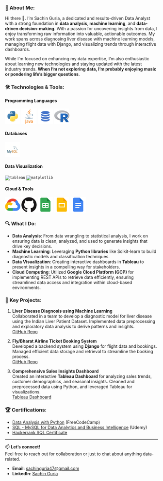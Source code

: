 ### 💼 **About Me:**
Hi there 👋. I’m Sachin Guria, a dedicated and results-driven Data Analyst with a strong foundation in **data analysis**, **machine learning**, and **data-driven decision-making**. With a passion for uncovering insights from data, I enjoy transforming raw information into valuable, actionable outcomes. My work spans across diagnosing liver disease with machine learning models, managing flight data with Django, and visualizing trends through interactive dashboards.

While I’m focused on enhancing my data expertise, I’m also enthusiastic about learning new technologies and staying updated with the latest industry trends. **When I’m not exploring data, I’m probably enjoying music or pondering life’s bigger questions**.
### 🛠 **Technologies & Tools:**

#### **Programming Languages**
<code><img height="50" alt="python" src="https://raw.githubusercontent.com/github/explore/master/topics/python/python.png"></code>
<code><img height="50" alt="java" src="https://raw.githubusercontent.com/github/explore/master/topics/java/java.png"></code>
<code><img height="50" alt="sql" src="https://raw.githubusercontent.com/github/explore/master/topics/sql/sql.png"></code>
<code><img height="50" alt="r" src="https://raw.githubusercontent.com/github/explore/master/topics/r/r.png"></code>

#### **Databases**
<code><img height="50" alt="mysql" src="https://raw.githubusercontent.com/github/explore/master/topics/mysql/mysql.png"></code>

#### **Data Visualization**
<code><img height="50" alt="tableau" src="https://raw.githubusercontent.com/github/explore/master/topics/tableau/tableau.png"></code>
<code><img height="50" alt="matplotlib" src="https://raw.githubusercontent.com/github/explore/master/topics/matplotlib/matplotlib.png"></code>

#### **Cloud & Tools**
<code><img height="50" alt="google-cloud" src="https://raw.githubusercontent.com/github/explore/master/topics/google-cloud/google-cloud.png"></code>
<code><img height="50" alt="github" src="https://raw.githubusercontent.com/github/explore/master/topics/github/github.png"></code>
<code><img height="50" alt="google-sheets" src="https://raw.githubusercontent.com/github/explore/master/topics/google-sheets/google-sheets.png"></code>
<code><img height="50" alt="google-slides" src="https://raw.githubusercontent.com/github/explore/master/topics/google-slides/google-slides.png"></code>
<code><img height="50" alt="google-docs" src="https://raw.githubusercontent.com/github/explore/master/topics/google-docs/google-docs.png"></code>



### 🔍 **What I Do:**
- **Data Analysis**: From data wrangling to statistical analysis, I work on ensuring data is clean, analyzed, and used to generate insights that drive key decisions.
- **Machine Learning**: Leveraging **Python libraries** like Scikit-learn to build diagnostic models and classification techniques.
- **Data Visualization**: Creating interactive dashboards in **Tableau** to present insights in a compelling way for stakeholders.
- **Cloud Computing**: Utilized **Google Cloud Platform (GCP)** for implementing REST APIs to retrieve data efficiently, ensuring streamlined data access and integration within cloud-based environments.

### 🌟 **Key Projects:**
1. **Liver Disease Diagnosis using Machine Learning**  
   Collaborated in a team to develop a diagnostic model for liver disease using the Indian Liver Patient Dataset. Implemented data preprocessing and exploratory data analysis to derive patterns and insights.  
   [GitHub Repo](https://github.com/SachinGuria47/IndianLiverDisease-Diagnosis-MLproject)

2. **Fly/Bharat Airline Ticket Booking System**  
   Developed a backend system using **Django** for flight data and bookings. Managed efficient data storage and retrieval to streamline the booking process.  
   [GitHub Repo](https://github.com/Fly-BharatPROJECT/airline)

3. **Comprehensive Sales Insights Dashboard**  
   Created an interactive **Tableau Dashboard** for analyzing sales trends, customer demographics, and seasonal insights. Cleaned and preprocessed data using Python, and leveraged Tableau for visualizations.  
   [Tableau Dashboard](https://public.tableau.com/views/SalesInsights_17275377764190/Dashboard1)

### 🏆 **Certifications:**
- [Data Analysis with Python](https://freecodecamp.org/certification/Sachin47/data-analysis-with-python-v7) (FreeCodeCamp)
- [SQL - MySQL for Data Analytics and Business Intelligence](https://www.udemy.com/certificate/UC-45959573-600f-48fb-a54d-6d45f00846bd/) (Udemy)
- [Hackerrank SQL Certificate](https://www.hackerrank.com/certificates/11d1373072f6)

---

📫 **Let’s connect!**  
Feel free to reach out for collaboration or just to chat about anything data-related.

- **Email**: [sachinguria47@gmail.com](mailto:sachinguria47@gmail.com)
- **LinkedIn**: [Sachin Guria](https://www.linkedin.com/in/sachin-guria-data-analyst/)

